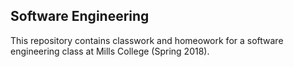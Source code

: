 ## Software Engineering

This repository contains classwork and homeowork for a software engineering class at Mills College (Spring 2018).
